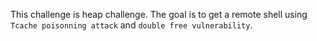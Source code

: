 This challenge is heap challenge. The goal is to get a remote shell using `Tcache poisonning attack` and `double free vulnerability`. 

